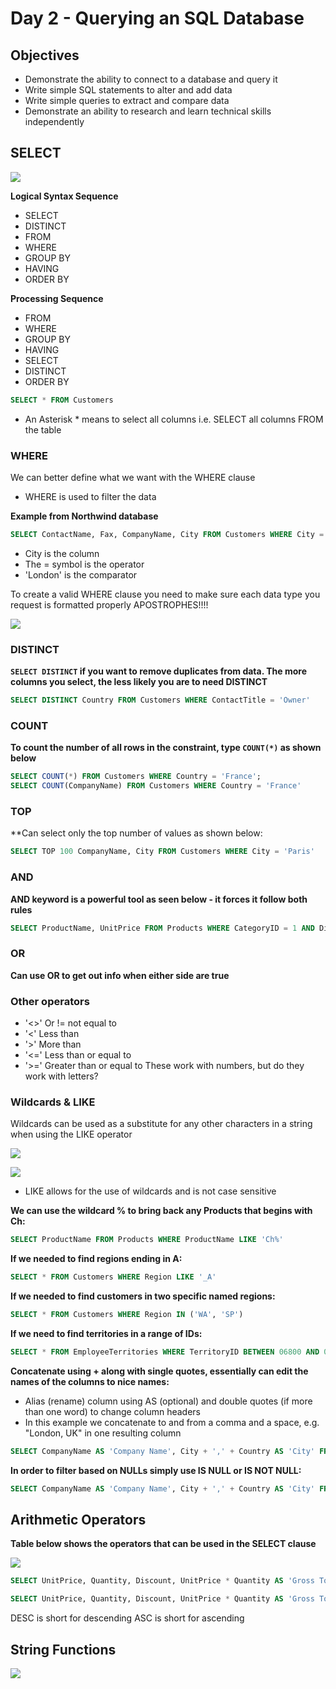# Day 2 - Querying an SQL Database
## Objectives
- Demonstrate the ability to connect to a database and query it
- Write simple SQL statements to alter and add data
- Write simple queries to extract and compare data
- Demonstrate an ability to research and learn technical skills independently

## SELECT

![](select.PNG)

**Logical Syntax Sequence**
- SELECT 
- DISTINCT
- FROM 
- WHERE
- GROUP BY
- HAVING
- ORDER BY

**Processing Sequence**
- FROM
- WHERE
- GROUP BY
- HAVING
- SELECT
- DISTINCT
- ORDER BY

```sql
SELECT * FROM Customers
```
- An Asterisk * means to select all columns
i.e. SELECT all columns FROM the table

### WHERE
We can better define what we want with the WHERE clause
- WHERE is used to filter the data 

**Example from Northwind database**
```sql
SELECT ContactName, Fax, CompanyName, City FROM Customers WHERE City = 'London';
```

- City is the column
- The = symbol is the operator
- 'London' is the comparator

To create a valid WHERE clause you need to make sure each data type you request is formatted properly APOSTROPHES!!!!

![](apostrophes.PNG)

### DISTINCT
**`SELECT DISTINCT` if you want to remove duplicates from data. The more columns you select, the less likely you are to need DISTINCT**
```sql
SELECT DISTINCT Country FROM Customers WHERE ContactTitle = 'Owner'
```

### COUNT
**To count the number of all rows in the constraint, type `COUNT(*)` as shown below**

```sql
SELECT COUNT(*) FROM Customers WHERE Country = 'France';
SELECT COUNT(CompanyName) FROM Customers WHERE Country = 'France'
```

### TOP
**Can select only the top number of values as shown below:

```sql
SELECT TOP 100 CompanyName, City FROM Customers WHERE City = 'Paris'
```

### AND
**AND keyword is a powerful tool as seen below - it forces it follow both rules**
```sql
SELECT ProductName, UnitPrice FROM Products WHERE CategoryID = 1 AND Discontinued = '0'
```
### OR
**Can use OR to get out info when either side are true**

### Other operators
- '<>' Or != not equal to
- '<' Less than
- '>' More than
- '<=' Less than or equal to
- '>=' Greater than or equal to
These work with numbers, but do they work with letters?

### Wildcards & LIKE
Wildcards can be used as a substitute for any other characters in a string when using the LIKE operator

![](morewildcards.png)

![](wildcards.PNG)

- LIKE allows for the use of wildcards and is not case sensitive

**We can use the wildcard % to bring back any Products that begins with Ch:**
```sql
SELECT ProductName FROM Products WHERE ProductName LIKE 'Ch%'
```

**If we needed to find regions ending in A:**
```sql
SELECT * FROM Customers WHERE Region LIKE '_A'
```

**If we needed to find customers in two specific named regions:**
```sql
SELECT * FROM Customers WHERE Region IN ('WA', 'SP')
```

**If we need to find territories in a range of IDs:**
```sql
SELECT * FROM EmployeeTerritories WHERE TerritoryID BETWEEN 06800 AND 09999
```

**Concatenate using + along with single quotes, essentially can edit the names of the columns to nice names:**
- Alias (rename) column using AS (optional) and double quotes (if more than one word) to change column headers
- In this example we concatenate to and from a comma and a space, e.g. "London, UK" in one resulting column
```sql
SELECT CompanyName AS 'Company Name', City + ',' + Country AS 'City' FROM Customers
```

**In order to filter based on NULLs simply use IS NULL or IS NOT NULL:**
```sql
SELECT CompanyName AS 'Company Name', City + ',' + Country AS 'City' FROM Customers WHERE Region IS NULL
```

## Arithmetic Operators
**Table below shows the operators that can be used in the SELECT clause**

![](arithmetic.PNG)


```sql
SELECT UnitPrice, Quantity, Discount, UnitPrice * Quantity AS 'Gross Total' FROM [Order Details];
```

```sql
SELECT UnitPrice, Quantity, Discount, UnitPrice * Quantity AS 'Gross Total' FROM [Order Details] ORDER BY 'Gross Total' DESC
```
DESC is short for descending 
ASC is short for ascending 

## String Functions 

![](stringfunctions.PNG)


